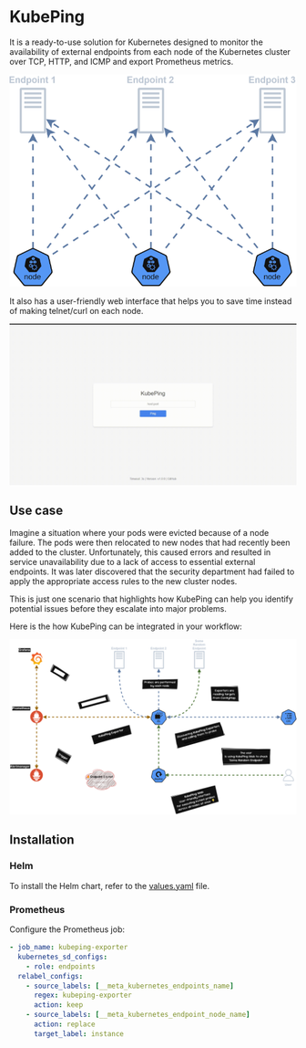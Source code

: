# KubePing

It is a ready-to-use solution for Kubernetes designed to monitor the availability of external endpoints from each node of the Kubernetes cluster over TCP, HTTP, and ICMP and export Prometheus metrics.

<p align="center">
    <img src="kubeping-low.drawio.svg">
</p>

It also has a user-friendly web interface that helps you to save time instead of making telnet/curl on each node.
<p align="center">
    <img src="kubeping-web.gif">
</p>

## Use case
Imagine a situation where your pods were evicted because of a node failure. The pods were then relocated to new nodes that had recently been added to the cluster. Unfortunately, this caused errors and resulted in service unavailability due to a lack of access to essential external endpoints. It was later discovered that the security department had failed to apply the appropriate access rules to the new cluster nodes.

This is just one scenario that highlights how KubePing can help you identify potential issues before they escalate into major problems.

Here is the how KubePing can be integrated in your workflow:
<p align="center">
    <img src="kubeping-high.drawio.svg">
</p>

## Installation
### Helm
To install the Helm chart, refer to the [values.yaml](./helm/values.yaml) file.

### Prometheus
Configure the Prometheus job:
```yaml
- job_name: kubeping-exporter
  kubernetes_sd_configs:
    - role: endpoints
  relabel_configs:
    - source_labels: [__meta_kubernetes_endpoints_name]
      regex: kubeping-exporter
      action: keep
    - source_labels: [__meta_kubernetes_endpoint_node_name]
      action: replace
      target_label: instance
```
